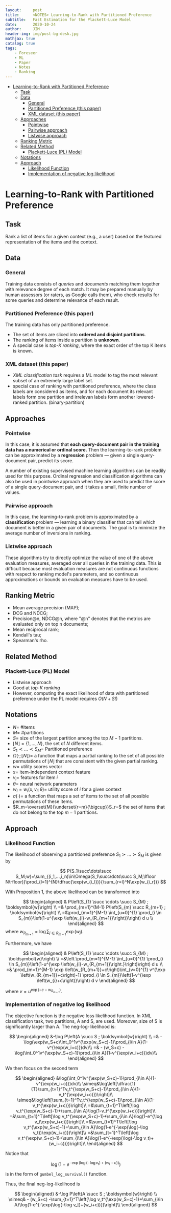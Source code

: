 ```yaml
---
layout:     post
title:      <NOTES> Learning-to-Rank with Partitioned Preference
subtitle:   Fast Estimation for the Plackett-Luce Model
date:       2020-10-24
author:     JIM
header-img: img/post-bg-desk.jpg
mathjax: true
catalog: true
tags:
    - Foreseer
    - ML
    - Paper
    - Notes
    - Ranking
---
```

- [Learning-to-Rank with Partitioned Preference](#learning-to-rank-with-partitioned-preference)
  - [Task](#task)
  - [Data](#data)
    - [General](#general)
    - [Partitioned Preference (this paper)](#partitioned-preference-this-paper)
    - [XML dataset (this paper)](#xml-dataset-this-paper)
  - [Approaches](#approaches)
    - [Pointwise](#pointwise)
    - [Pairwise approach](#pairwise-approach)
    - [Listwise approach](#listwise-approach)
  - [Ranking Metric](#ranking-metric)
  - [Related Method](#related-method)
    - [Plackett-Luce (PL) Model](#plackett-luce-pl-model)
  - [Notations](#notations)
  - [Approach](#approach)
    - [Likelihood Function](#likelihood-function)
    - [Implementation of negative log likelihood](#implementation-of-negative-log-likelihood)

# Learning-to-Rank with Partitioned Preference
## Task
Rank a list of items for a given context (e.g., a user) based on the featured representation of the items and the context.

## Data
### General
Training data consists of *queries* and *documents* matching them together with relevance degree of each match. It may be prepared manually by human assessors (or raters, as Google calls them), who check results for some queries and determine relevance of each result.
### Partitioned Preference (this paper)
The training data has only partitioned preference. 
* The set of items are sliced into **ordered and disjoint partitions**.
* The ranking of items inside a partition is **unknown**.
* A special case is *top-K ranking*, where the exact order of the top K items is known.

### XML dataset (this paper)
* *XML classification task* requires a ML model to tag the most relevant subset of an extremely large label set.
* special case of ranking with partitioned preference, where the class labels are considered as items, and for each document its relevant labels form one partition and irrelevan labels form another lowered-ranked partition. (binary-partition)

## Approaches

### Pointwise
In this case, it is assumed that **each query-document pair in the training data has a numerical or ordinal score.** Then the learning-to-rank problem can be approximated by a **regression** problem — given a single query-document pair, predict its score.

A number of existing supervised machine learning algorithms can be readily used for this purpose. Ordinal regression and classification algorithms can also be used in pointwise approach when they are used to predict the score of a single query-document pair, and it takes a small, finite number of values.
### Pairwise approach
In this case, the learning-to-rank problem is approximated by a **classification** problem — learning a binary classifier that can tell which document is better in a given pair of documents. The goal is to minimize the average number of inversions in ranking.
### Listwise approach
These algorithms try to directly optimize the value of one of the above evaluation measures, averaged over all queries in the training data. This is difficult because most evaluation measures are not continuous functions with respect to ranking model's parameters, and so continuous approximations or bounds on evaluation measures have to be used.

## Ranking Metric
* Mean average precision (MAP);
* DCG and NDCG;
* Precision@n, NDCG@n, where "@n" denotes that the metrics are evaluated only on top n documents;
* Mean reciprocal rank;
* Kendall's tau;
* Spearman's rho.

## Related Method
### Plackett-Luce (PL) Model
* Listwise approach
* Good at *top-K ranking*
* However, computing the exact likelihood of data with partitioned preference under the PL model requires $O(N+S!)$

## Notations
* $N =$ #items
* $M =$ #partitions
* $S =$ size of the largest partition among the top $M-1$ partitions. 
* $\left \lfloor{N}\right \rfloor = \{1,...,N\}$, the set of $N$ different items.
* $S_1 \prec ... \prec S_M =$ Partitioned preference
* $\Omega(\cdot;\left \lfloor{N}\right \rfloor) =$ a function that maps a partial ranking to the set of all possible permutations of $\left \lfloor{N}\right \rfloor$ that are consistent with the given partial ranking.
* ${w}=$ utility scores vector
* $x=$ item-independent context feature
* $v_i=$ features for item $i$
* $\theta=$ neural network parameters
* $w_i=w_i(x,v_i;\theta)=$ utility score of $i$ for a given context 
* $\sigma(\cdot)=$ a function that maps a set of items to the set of all possible permutations of these items.
* $R_m=\overset{M}{\underset{r=m}{\bigcup}}S_r=$ the set of items that do not belong to the top $m-1$ partitions.
  
## Approach

### Likelihood Function

The likelihood of observing a partitioned preference $S_1\succ\dots\succ S_M$ is given by

$$
P(S_1\succ\dots\succ S_M;w)=\sum_{(i_1,...,i_n)\in\Omega(S_1\succ\dots\succ S_M;\lfloor N\rfloor)}\prod_{l=1}^{N}\dfrac{\exp(w_{i_l})}{\sum_{r=l}^N\exp(w_{i_r})}
$$

With Proposition 1, the above likelihood can be transformed into

$$
\begin{aligned}
& P\left(S_{1} \succ \cdots \succ S_{M} ; \boldsymbol{w}\right) \\
=& \prod_{m=1}^{M-1} P\left(S_{m} \succ R_{m+1} ; \boldsymbol{w}\right) \\
=&\prod_{m=1}^{M-1} \int_{u=0}^{1} \prod_{i \in S_{m}}\left(1-u^{\exp \left(w_{i}-w_{R_{m+1}}\right)}\right) d u \\
\end{aligned}
$$
where $w_{R_{m+1}} =\log \sum_{j \in R_{m+1}} \exp \left(w_{j}\right)$. 

Furthermore, we have

$$
\begin{aligned}
& P\left(S_{1} \succ \cdots \succ S_{M} ; \boldsymbol{w}\right) \\
=&\left.\prod_{m=1}^{M-1} \int_{u=0}^{1} \prod_{i \in S_{m}}\left(1-u^{\exp \left(w_{i}-w_{R_{m+1}}\right.}\right)\right) d u \\
=& \prod_{m=1}^{M-1} \exp \left(w_{R_{m+1}}+c\right)\int_{v=0}^{1} v^{\exp \left(w_{R_{m+1}}+c\right)-1} \prod_{i \in S_{m}}\left(1-v^{\exp \left(w_{i}+c\right)}\right) d v 
\end{aligned}
$$

where $v=u^{\exp \left(-c-{w}_{R_{m+1}}\right)}$.

### Implementation of negative log likelihood

The objective function is the negative loss likelihood function. In XML classification task, two partitions, A and S, are used. Moreover, size of S is significantly larger than A. The neg-log-likelihood is:

$$
\begin{aligned}
    &-\log P\left(A \succ S ; \boldsymbol{w}\right) \\
    =& -\log(\exp(w_S+c)\int_0^1v^{\exp(w_S+c)-1}\prod_{i\in A}(1-v^{\exp(w_i+c)})dv)\\
    =& - (w_S+c) -\log(\int_0^1v^{\exp(w_S+c)-1}\prod_{i\in A}(1-v^{\exp(w_i+c)})dv)\\
\end{aligned}
$$

We then focus on the second term

$$
\begin{aligned}
    &\log(\int_0^1v^{\exp(w_S+c)-1}\prod_{i\in A}(1-v^{\exp(w_i+c)})dv)\\
    \simeq&\log\left[\dfrac{1}{T}\sum_{t=1}^Tv_t^{\exp(w_S+c)-1}\prod_{i\in A}(1-v_t^{\exp(w_i+c)})\right]\\
    \simeq&\log\left[\sum_{t=1}^Tv_t^{\exp(w_S+c)-1}\prod_{i\in A}(1-v_t^{\exp(w_i+c)})\right]\\
    =&\sum_{t=1}^T\left[\log v_t^{\exp(w_S+c)-1}+\sum_{i\in A}\log(1-v_t^{\exp(w_i+c)})\right]\\
    =&\sum_{t=1}^T\left[\log v_t^{\exp(w_S+c)-1}+\sum_{i\in A}\log(1-e^{\log v_t\exp(w_i+c)})\right]\\
    =&\sum_{t=1}^T\left[\log v_t^{\exp(w_S+c)-1}+\sum_{i\in A}\log(1-e^{-\exp(\log(-\log v_t))\exp(w_i+c)})\right]\\
    =&\sum_{t=1}^T\left[\log v_t^{\exp(w_S+c)-1}+\sum_{i\in A}\log(1-e^{-\exp(\log(-\log v_t)+(w_i+c))})\right]\\
\end{aligned}
$$

Notice that 

$$\log\left(1-e^{-\exp(\log(-\log v_t)+(w_i+c))}\right)$$ 

is in the form of ```gumbel_log_survival()``` function.

Thus, the final neg-log-likelihood is 

$$
\begin{aligned}
    &-\log P\left(A \succ S ; \boldsymbol{w}\right) \\
    \simeq& - (w_S+c) -\sum_{t=1}^T\left[\log v_t^{\exp(w_S+c)-1}+\sum_{i\in A}\log(1-e^{-\exp(\log(-\log v_t)+(w_i+c))})\right]\\
\end{aligned}
$$
